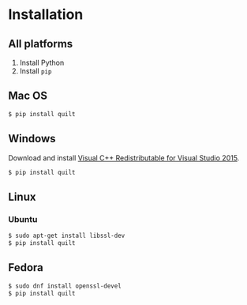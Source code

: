 # Installation

## All platforms
1. Install Python
1. Install `pip`

## Mac OS
```bash
$ pip install quilt
```

## Windows
Download and install [Visual C++ Redistributable for Visual Studio 2015](https://www.microsoft.com/en-us/download/details.aspx?id=48145).
```bash
$ pip install quilt
```
## Linux
### Ubuntu
```bash
$ sudo apt-get install libssl-dev
$ pip install quilt
```

## Fedora
```bash
$ sudo dnf install openssl-devel
$ pip install quilt
```
